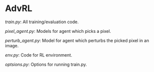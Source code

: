 # AdvRL


*train.py*: All training/evaluation code.

*pixel_agent.py*: Models for agent which picks a pixel.

*perturb_agent.py*: Model for agent which perturbs the picked pixel in an image.

*env.py*: Code for RL environment.

*optsions.py*: Options for running train.py.

